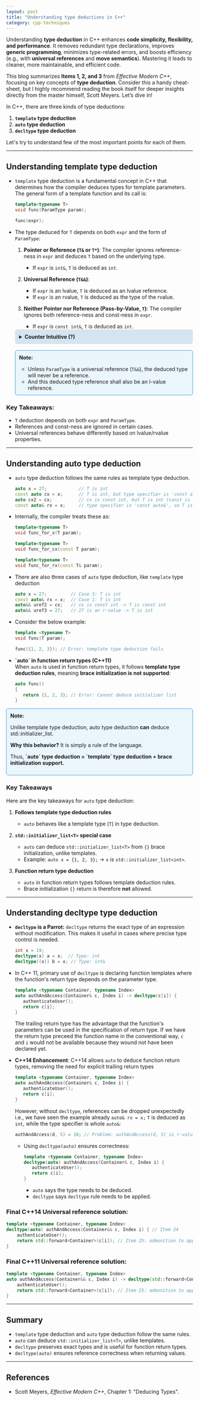 ```yaml
---
layout: post
title: "Understanding type deductions in C++"
category: cpp-techniques
---
```


Understanding **type deduction** in C++ enhances **code simplicity, flexibility, and performance**. It removes redundant type declarations, improves **generic programming**, minimizes type-related errors, and boosts efficiency (e.g., with **universal references** and **move semantics**). Mastering it leads to cleaner, more maintainable, and efficient code.  

This blog summarizes **Items 1, 2, and 3** from *Effective Modern C++*, focusing on key concepts of **type deduction**. Consider this a handy cheat-sheet, but I highly recommend reading the book itself for deeper insights directly from the master himself, Scott Meyers. Let’s dive in!

In C++, there are three kinds of type deductions:

1. **`template` type deduction**
2. **`auto` type deduction**
3. **`decltype` type deduction**

Let's try to understand few of the most important points for each of them.

---

## Understanding template type deduction

- `template` type deduction is a fundamental concept in C++ that determines how the compiler deduces types for template parameters. The general form of a template function and its call is:

   ```cpp
   template<typename T>
   void func(ParamType param);

   func(expr);
   ```

- The type deduced for `T` depends on both `expr` and the form of `ParamType`:

   1. **Pointer or Reference (`T&` or `T*`)**: The compiler ignores reference-ness in `expr` and deduces `T` based on the underlying type.
      - If `expr` is `int&`, `T` is deduced as `int`.

   2. **Universal Reference (`T&&`)**: 
      - If `expr` is an lvalue, `T` is deduced as an lvalue reference.
      - If `expr` is an rvalue, `T` is deduced as the type of the rvalue.

   3. **Neither Pointer nor Reference (Pass-by-Value, `T`)**: The compiler ignores both reference-ness and const-ness in `expr`. 
      - If `expr` is `const int&`, `T` is deduced as `int`.

   <!-- color can also be rgba format -> background-color: rgba(220, 201, 246, 0.8); -->
   <details style="background-color:rgba(172, 206, 230, 0.5); padding: 10px; border-radius: 5px; border: 1px solid #ddd;">
   <summary style="cursor: pointer; font-weight: bold;">Counter Intuitive (?)</summary>
   <p>Case 3 might sound counter-intuitive because in case 1, <code>ParamType</code> had a reference, which was ignored while deducing. Here, there is no reference, yet it is still ignored. The key takeaway is that you should not see this as a formula but rather apply the underlying idea:</p>
   <ul>
      <li><strong>In case 1,</strong>  although the type is deduced as <code>T</code>, the object itself remains a reference.</li>
      <li><strong>In case 3,</strong>  since the object is passed by value, keeping the reference makes no sense.</li>
      <li>The same applies to <code>const</code> or <code>volatile</code> qualifiers—they become irrelevant because the function works with a **copy**, making the state of the original object unimportant.</li>
   </ul>
   </details>
   <br>

   <div style="border: 1px solid #3498db; padding: 10px; background-color: #eaf5fc; border-radius: 5px;">
   <strong>Note:</strong>
   <ul>
      <li> Unless <code>ParamType</code> is a universal reference (<code>T&&</code>), the deduced type will never be a reference. </li>
      <li> And this deduced type reference shall also be an l-value reference. </li>
   </ul>  
   </div>

### Key Takeaways:
- `T` deduction depends on both `expr` and `ParamType`.
- References and const-ness are ignored in certain cases.
- Universal references behave differently based on lvalue/rvalue properties.

---

## Understanding auto type deduction

-  `auto` type deduction follows the same rules as template type deduction.

   ```cpp
   auto x = 27;            // T is int
   const auto cx = x;      // T is int, but type specifier is 'const auto'
   auto cx2 = cx;          // cx is const int, but T is int (const is ignored)
   const auto& rx = x;     // type specifier is 'const auto&', so T is int
   ```

-  Internally, the compiler treats these as: 

   ```cpp
   template<typename T>
   void func_for_x(T param);

   template<typename T>
   void func_for_cx(const T param);

   template<typename T>
   void func_for_rx(const T& param);
   ```

-  There are also three cases of `auto` type deduction, like `template` type deduction

   ```cpp
   auto x = 27;         // Case 3: T is int
   const auto& rx = x;  // Case 1: T is int
   auto&& uref2 = cx;   // cx is const int -> T is const int
   auto&& uref3 = 27;   // 27 is an r-value -> T is int
   ```

-  Consider the below example:
   ```cpp
   template <typename T>
   void func(T param);

   func({1, 2, 3}); // Error: template type deduction fails
   ```

-  **´auto´ in function return types (C++11)**  
   When `auto` is used in function return types, it follows **template type deduction rules**, meaning **brace initialization is not supported**:  

   ```cpp
   auto func()
   { 
      return {1, 2, 3}; // Error: Cannot deduce initializer list
   } 
   ```  

<div style="border: 1px solid #3498db; padding: 10px; background-color: #eaf5fc; border-radius: 5px;">
   <strong>Note:</strong>
   <p> Unlike template type deduction, auto type deduction <strong>can</strong> deduce std::initializer_list.</p>
   <p><strong> Why this behavior?</strong> It is simply a rule of the language.</p>
   <p> Thus, <strong>´auto´ type deduction = ´template´ type deduction + brace initialization support.</strong></p>
</div>

### Key Takeaways
Here are the key takeaways for `auto` type deduction:

1. **Follows template type deduction rules**  
   - `auto` behaves like a template type (`T`) in type deduction.

2. **`std::initializer_list<T>` special case**  
   - `auto` can deduce `std::initializer_list<T>` from `{}` brace initialization, unlike templates.  
   - Example: `auto x = {1, 2, 3};` → `x` is `std::initializer_list<int>`.

3. **Function return type deduction**  
   - `auto` in function return types follows template deduction rules.  
   - Brace initialization `{}` return is therefore **not** allowed.  

---

## Understanding decltype type deduction

-  **`decltype` is a Parrot:** `decltype` returns the exact type of an expression without modification. This makes it useful in cases where precise type control is needed.

   ```cpp
   int x = 19;
   decltype(x) a = x;  // Type: int
   decltype((x)) b = x; // Type: int&
   ```

-  In C++ 11, primary use of `decltype` is declaring function templates where the function's return type depends on the parameter type.

   ```cpp
   template <typename Container, typename Index>
   auto authAndAccess(Container& c, Index i) -> decltype(c[i]) {
      authenticateUser();
      return c[i];
   }
   ```
   The trailing return type has the advantage that the function's parameters can be used in the specification of return type. If we have the return type preceed the function name in the conventional way,
   `c` and `i` would not be available because they wound not have been declared yet.

-  **C++14 Enhancement**: C++14 allows `auto` to deduce function return types, removing the need for explicit trailing return types

   ```cpp
   template <typename Container, typename Index>
   auto authAndAccess(Container& c, Index i) {
      authenticateUser();
      return c[i];
   }
   ```

   However, without `decltype`, references can be dropped unexpectedly i.e., we have seen the example already `auto& rx = x;` `T` is deduced as `int`, while the type specifier is whole `auto&`:

   ```cpp
   authAndAccess(d, 5) = 10; // Problem: authAndAccess(d, 5) is r-value
   ```

   -  Using `decltype(auto)` ensures correctness:

      ```cpp
      template <typename Container, typename Index>
      decltype(auto) authAndAccess(Container& c, Index i) {
         authenticateUser();
         return c[i];
      }
      ```

      -  `auto` says the type needs to be deduced.
      -  `decltype` says `decltype` rule needs to be applied.

### Final C++14 Universal reference solution:

```cpp
template <typename Container, typename Index>
decltype(auto) authAndAccess(Container&& c, Index i) { // Item 24
    authenticateUser();
    return std::forward<Container>(c[i]); // Item 25: admonition to apply std::forward to Universal references.
}
```

### Final C++11 Universal reference solution:

```cpp
template <typename Container, typename Index>
auto authAndAccess(Container&& c, Index i) -> decltype(std::forward<Container>(c[i])) { // Item 24
    authenticateUser();
    return std::forward<Container>(c[i]); // Item 25: admonition to apply std::forward to Universal references.
}
```

---

## Summary

- `template` type deduction and `auto` type deduction follow the same rules.
- `auto` can deduce `std::initializer_list<T>`, unlike templates.
- `decltype` preserves exact types and is useful for function return types.
- `decltype(auto)` ensures reference correctness when returning values.

---

## References
- Scott Meyers, *Effective Modern C++*, Chapter 1: "Deducing Types".
